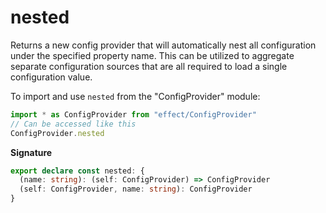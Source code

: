 # nested

Returns a new config provider that will automatically nest all
configuration under the specified property name. This can be utilized to
aggregate separate configuration sources that are all required to load a
single configuration value.

To import and use `nested` from the "ConfigProvider" module:

```ts
import * as ConfigProvider from "effect/ConfigProvider"
// Can be accessed like this
ConfigProvider.nested
```

**Signature**

```ts
export declare const nested: {
  (name: string): (self: ConfigProvider) => ConfigProvider
  (self: ConfigProvider, name: string): ConfigProvider
}
```
